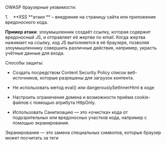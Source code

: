 OWASP браузерные уязвимости:

1.    **XSS **атаки ** – внедрение на страницу сайта или приложения вредоносного кода.

**Пример атаки**: злоумышленник создаёт ссылку, которая содержит вредоносный JS, и отправляет её жертве по email. Когда жертва нажимает на ссылку, код JS выполняется в её браузере, позволяя злоумышленнику совершить различные действия, например, украсть учётные данные для входа.

Способы защиты:

- Создать посредством Content Security Policy список веб-источников, которые разрешены для загрузок контента.

- Не использовать метод eval() или dangerouslySetInnerHtml в коде

- Настроить ограничения домена и возможности приёма cookie-файлов с помощью атрибута HttpOnly.

- Использовать Санитизацию — это «очистка» кода от подозрительных или вредоносных участков кода, например с помощью экранирования.

Экранирование — это замена специальных символов, которые браузер может посчитать за теги <script/>, более безопасными символами.

Виды XSS:
- **Сохраняемый** — когда вредоносный скрипт через пользовательский ввод сохраняется в БД приложения и потом тем или иным способом запускается у клиента, посетившего страницу, которая генерится на основе данных из той самой БД.
    
- **Отраженный** — при такой уязвимости база не участвует в доставке вредоносного скрипта жертве. Эксплойт нигде не хранится, атака обычно происходит через URL, когда например вредоносный скрипт пробрасывается через query параметры запроса, «отражается от сервера», где в процессе формирования страницы скрипт добавляется в тело ответа и пользователь получает страницу с уже встроенным в неё скриптом.
    
- **XSS на основе DOM** — особенность данного типа атаки в том, что она эксплуатирует уязвимости DOM (очевидно). В отличии от двух других типов, в этом страница на сервере не меняется. Нам приходит совершенно безопасный HTML, но JS, который уже запустится на клиенте, отработает неправильно из‑за внедренного в него скрипта. Другими словами, главное отличие XSS на основе DOM в том, что эксплойт добавляется на страницу в рантайме, в момент запуска JS и он никогда не покидает пределы браузера.



2.    Межсайтовая подделка запроса (Cross-Site Request Forgery, CSRF) - это вид атаки, позволяющий злоумышленнику выполнить запрос от лица пользователя. Основная причина, по которой CSRF атаки возможны, заключается в том, что браузер автоматически отправляет куки и другие аутентификационные данные с каждым запросом, даже если запрос был инициирован злоумышленником.
Способы защиты:  
- Использование токенов CSRF: сервер генерирует уникальный токен для каждого сеанса пользователя и включает его во все HTTP-запросы. При получении запроса сервер проверяет токен, и если он не совпадает, запрос отклоняется.  
- Использование HTTPS чтобы предотвратить перехват и модификацию данных злоумышленниками.

3. использование deprecated npm пакетов – такие пакеты могут содержать уязвимости

4.    инъекции SQL/NOSQL - В сценарии SQL-инъекции злоумышленник изменяет SQL-запросы, чтобы получить конкретный ответ от базы данных


**5.** **Man** **in** **the** **middle** **-** атака, которая заключается в перехвате, или подмене трафика между клиентом и сервером. Способы защиты:

- Использовать HTTPS, в нем данные передаются поверх защитных транспортных протоколов TLS, что делает их недоступными для злоумышленника.


**6.** **Click** **Jacking** - В атаке clickjacking злоумышленник использует прозрачные слои или iframe, чтобы наложить их на оригинальный контент сайта. Затем злоумышленник может манипулировать видимым контентом, заставить юзера нажать на скрытые кнопки или ввести конфиденциальную информацию, не осознавая этого. Для защиты можно использовать:

- заголовки HTTP, таких как X-Frame-Options или Content-Security-Policy, для предотвращения встраивания веб-сайта в фреймы.
